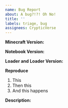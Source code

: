 ```yaml
---
name: Bug Report
about: A bug?!?! Oh No!
title: ''
labels: triage, bug
assignees: CrypticVerse
---
```


**Minecraft Version:**

**Notebook Version:**

**Loader and Loader Version:**

**Reproduce**
1. This
2. Then this
3. And this happens

**Description:**